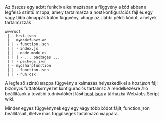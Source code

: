 
Az összes egy adott funkció alkalmazásban a függvény a kód abban a legfelső szintű mappa, amely tartalmazza a host konfigurációs fájl és egy vagy több almappák külön függvény, ahogy az alábbi példa kódot, amelyek tartalmazzák

```
wwwroot
 | - host.json
 | - mynodefunction
 | | - function.json
 | | - index.js
 | | - node_modules
 | | | - ... packages ...
 | | - package.json
 | - mycsharpfunction
 | | - function.json
 | | - run.csx
```

A legfelső szintű mappa függvény alkalmazás helyezkedik el a *host.json* fájl bizonyos futtatókörnyezet konfigurációs tartalmaz A rendelkezésre álló beállítások a további tudnivalókért lásd [host.json](https://github.com/Azure/azure-webjobs-sdk-script/wiki/host.json) a tárházba WebJobs.Script wiki.

Minden egyes függvénynek egy egy vagy több kódot fájlt, function.json beállításait, illetve más függőségek tartalmazó mappára.